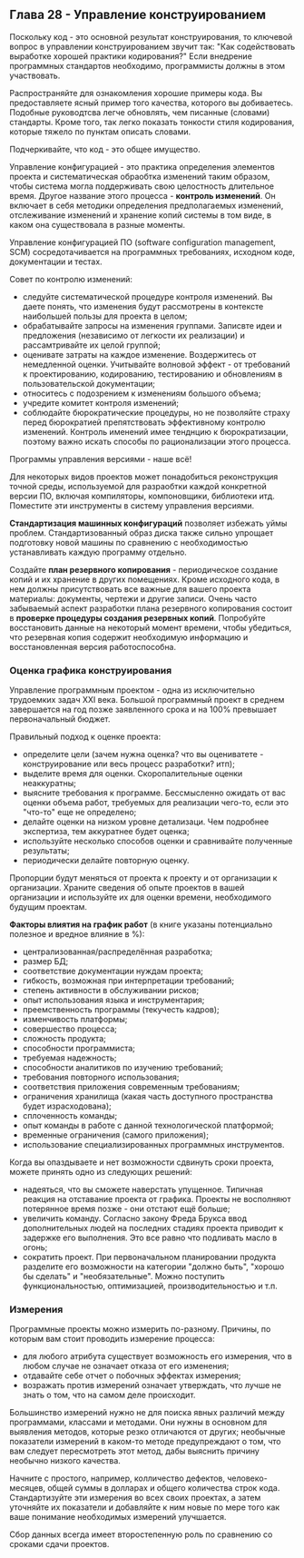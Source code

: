 ## Глава 28 - Управление конструированием

Поскольку код - это основной результат конструирования, то ключевой вопрос в управлении конструированием звучит так: "Как содействовать выработке хорошей практики кодирования?" Если внедрение программных стандартов необходимо, программисты должны в этом участвовать.

Распространяйте для ознакомления хорошие примеры кода. Вы предоставляете ясный пример того качества, которого вы добиваетесь. Подобные руководтсва легче обновлять, чем писанные (словами) стандарты. Кроме того, так легко показать тонкости стиля кодирования, которые тяжело по пунктам описать словами.

Подчеркивайте, что код - это общее имущество.

Управление конфигурацией - это практика определения элементов проекта и систематическая обраобтка изменений таким образом, чтобы система могла поддерживать свою целостность длительное время. Другое название этого процесса - **контроль изменений**. Он включает в себя методики определения предполагаемых изменений, отслеживание изменений и хранение копий системы в том виде, в каком она существовала в разные моменты.

Управление конфигурацией ПО (software configuration management, SCM) сосредотачивается на программных требованиях, исходном коде, документации и тестах.

Совет по контролю изменений:
- следуйте систематической процедуре контроля изменений. Вы даете понять, что изменения будут рассмотрены в контексте наибольшей пользы для проекта в целом;
- обрабатывайте запросы на изменения группами. Записвте идеи и предложения (независимо от легкости их реализации) и рассамтривайте их целой группой;
- оценивате затраты на каждое изменение. Воздержитесь от немедленной оценки. Учитывайте волновой эффект - от требований к проектированию, кодированию, тестированию и обновлениям в пользовательской документации;
- относитесь с подозрением к изменениям большого объема;
- учредите комитет контроля изменений;
- соблюдайте бюрократические процедуры, но не позволяйте страху перед бюрократией препятствовать эффективному контролю изменений. Контроль именений имее тенднцию к бюрократизации, поэтому важно искать способы по рационализации этого процесса. 

Программы управления версиями - наше всё!

Для некоторых видов проектов может понадобиться реконструкция точной среды, используемой для разраобтки каждой конкретной версии ПО, включая компиляторы, компоновщики, библиотеки итд. Поместите эти инструменты в систему управления версиями.

**Стандартизация машинных конфигураций** позволяет избежать уймы проблем. Стандартизованный образ диска также сильно упрощает подготовку новой машины по сравнению с необходимостью устанавливать каждую программу отдельно.

Создайте **план резервного копирования** - периодическое создание копий и их хранение в других помещениях. Кроме исходного кода, в нем должны присутствовать все важные для вашего проекта материалы: документы, чертежи и другие записи. Очень часто забываемый аспект разработки плана резервного копирования состоит в **проверке процедуры создания резервных копий**. Попробуйте восстановить данные на некоторый момент времени, чтобы убедиться, что резервная копия содержит необходимую информацию и восстановленная версия работоспособна.

### Оценка графика конструирования

Управление программным проектом - одна из исключительно трудоемких задач XXI века. Большой программный проект в среднем завершается на год позже заявленного срока и на 100% превышает первоначальный бюджет.

Правильный подход к оценке проекта:

- определите цели (зачем нужна оценка? что вы оцениватете - конструирование или весь процесс разработки? итп);
- выделите время для оценки. Скоропалительные оценки неаккуратны;
- выясните требования к программе. Бессмысленно ожидать от вас оценки объема работ, требуемых для реализации чего-то, если это "что-то" еще не определено;
- делайте оценки на низком уровне детализаци. Чем подробнее экспертиза, тем аккуратнее будет оценка;
- используйте несколько способов оценки и сравнивайте полученные результаты;
- периодически делайте повторную оценку.

Пропорции будут меняться от проекта к проекту и от организации к организации. Храните сведения об опыте проектов в вашей организации и используйте их для оценки времени, необходимого будущим проектам.

**Факторы влиятия на график работ** (в книге указаны потенциально полезное и вредное влияние в %):

- централизованная/распределённая разработка;
- размер БД;
- соответствие документации нуждам проекта;
- гибкость, возможная при интерпретации требований;
- степень активности в обслуживании рисков;
- опыт использования языка и инструментария;
- преемственность программы (текучесть кадров);
- изменчивость платформы;
- совершество процесса;
- сложность продукта;
- способности программиста;
- требуемая надежность;
- способности аналитиков по изучению требований;
- требования повторного использования;
- соответствия приложения современным требованиям;
- ограничения хранилища (какая часть доступного пространства будет израсходована);
- сплоченность команды;
- опыт команды в работе с данной технологической платформой;
- временные ограничения (самого приложения);
- использование специализированных программных инструментов.

Когда вы опаздываете и нет возможности сдвинуть сроки проекта, можете принять одно из следующих решений:
- надеяться, что вы сможете наверстать упущенное. Типичная реакция на отставание проекта от графика. Проекты не восполняют потерянное время позже - они отстают ещё больше;
- увеличить команду. Согласно закону Фреда Брукса ввод дополнительных людей на последних стадиях проекта приводит к задержке его выполнения. Это все равно что подливать масло в огонь;
- сократить проект. При первоначальном планировании продукта разделите его возможности на категории "должно быть", "хорошо бы сделать" и "необязательные". Можно поступить функциональностью, оптимизацией, производительностью и т.п.

### Измерения

Программные проекты можно измерить по-разному. Причины, по которым вам стоит проводить измерение процесса:
- для любого атрибута существует возможность его измерения, что в любом случае не означает отказа от его изменения;
- отдавайте себе отчет о побочных эффектах измерения;
- возражать против измерений означает утверждать, что лучше не знать о том, что на самом деле происходит.

Большинство измерений нужно не для поиска явных различий между программами, классами и методами. Они нужны в основном для выявления методов, которые резко отличаются от других; необычные показатели измерений в каком-то методе предупреждают о том, что вам следует пересмотреть этот метод, дабы выяснить причину необычно низкого качества.

Начните с простого, например, колличество дефектов, человеко-месяцев, общей суммы в долларах и общего количества строк кода. Стандартизуйте эти измерения во всех своих проектах, а затем уточняйте их показатели и добавляйте к ним новые по мере того как ваше понимание необходимых измерений улучшается.

Сбор данных всегда имеет второстепенную роль по сравнению со сроками сдачи проектов.